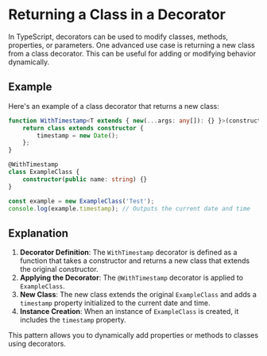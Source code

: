 # Returning a Class in a Decorator

In TypeScript, decorators can be used to modify classes, methods, properties, or parameters. One advanced use case is returning a new class from a class decorator. This can be useful for adding or modifying behavior dynamically.

## Example

Here's an example of a class decorator that returns a new class:

```typescript
function WithTimestamp<T extends { new(...args: any[]): {} }>(constructor: T) {
    return class extends constructor {
        timestamp = new Date();
    };
}

@WithTimestamp
class ExampleClass {
    constructor(public name: string) {}
}

const example = new ExampleClass('Test');
console.log(example.timestamp); // Outputs the current date and time
```

## Explanation

1. **Decorator Definition**: The `WithTimestamp` decorator is defined as a function that takes a constructor and returns a new class that extends the original constructor.
2. **Applying the Decorator**: The `@WithTimestamp` decorator is applied to `ExampleClass`.
3. **New Class**: The new class extends the original `ExampleClass` and adds a `timestamp` property initialized to the current date and time.
4. **Instance Creation**: When an instance of `ExampleClass` is created, it includes the `timestamp` property.

This pattern allows you to dynamically add properties or methods to classes using decorators.
